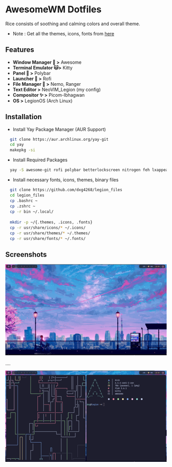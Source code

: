 
# AwesomeWM Dotfiles

Rice consists of soothing and calming colors and overall theme.

- Note : Get all the themes, icons, fonts from  [here](https://www.github.com/dxg4268/legion_files)


## Features

- **Window Manager 🎨 >** Awesome
- **Terminal Emulator 🐱>** Kitty
- **Panel 🍧 >** Polybar
- **Launcher 🚀 >** Rofi
- **File Manager 📂 >** Nemo, Ranger
- **Text Editor >** NeoVIM_Legion (my config)
- **Compositor ✨ >** Picom-Ibhagwan
- **OS >** LegionOS (Arch Linux)


## Installation

* Install Yay Package Manager (AUR Support)
```bash
  git clone https://aur.archlinux.org/yay-git
  cd yay
  makepkg -si
```

* Install Required Packages

```bash
  yay -S awesome-git rofi polybar betterlockscreen nitrogen feh lxappearance kitty ttf-sarasa-gothic picom-ibhagwan-git zsh zsh-syntax-highlighting nemo arc-gtk-theme zsh-autosuggestions starship zsh-history-substring-search pkgfile fzf
```
  
* Install necessary fonts, icons, themes, binary files
 ```bash
   git clone https://github.com/dxg4268/legion_files
   cd legion_files
   cp .bashrc ~
   cp .zshrc ~
   cp -r bin ~/.local/

   mkdir -p ~/{.themes, .icons, .fonts}
   cp -r usr/share/icons/* ~/.icons/
   cp -r usr/share/themes/* ~/.themes/
   cp -r usr/share/fonts/* ~/.fonts/

```


## Screenshots

![App Screenshot](https://raw.githubusercontent.com/dxg4268/Awesome-Dots/64d0160402bba08946cee03a82df301899f5ee4e/screenshots/003.png)

....

![App Screenshot](https://raw.githubusercontent.com/dxg4268/Awesome-Dots/main/screenshots/002.png)

